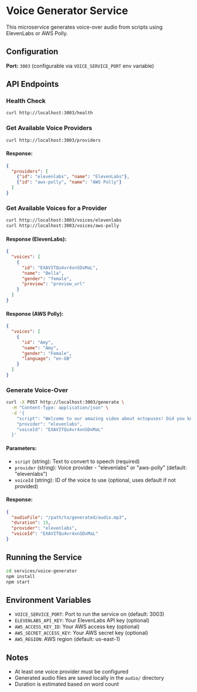 # Voice Generator Service

This microservice generates voice-over audio from scripts using ElevenLabs or AWS Polly.

## Configuration

**Port:** `3003` (configurable via `VOICE_SERVICE_PORT` env variable)

## API Endpoints

### Health Check
```bash
curl http://localhost:3003/health
```

### Get Available Voice Providers
```bash
curl http://localhost:3003/providers
```

#### Response:
```json
{
  "providers": [
    {"id": "elevenlabs", "name": "ElevenLabs"},
    {"id": "aws-polly", "name": "AWS Polly"}
  ]
}
```

### Get Available Voices for a Provider
```bash
curl http://localhost:3003/voices/elevenlabs
curl http://localhost:3003/voices/aws-polly
```

#### Response (ElevenLabs):
```json
{
  "voices": [
    {
      "id": "EXAVITQu4vr4xnSDxMaL",
      "name": "Bella",
      "gender": "female",
      "preview": "preview_url"
    }
  ]
}
```

#### Response (AWS Polly):
```json
{
  "voices": [
    {
      "id": "Amy",
      "name": "Amy",
      "gender": "Female",
      "language": "en-GB"
    }
  ]
}
```

### Generate Voice-Over
```bash
curl -X POST http://localhost:3003/generate \
  -H "Content-Type: application/json" \
  -d '{
    "script": "Welcome to our amazing video about octopuses! Did you know they have three hearts?",
    "provider": "elevenlabs",
    "voiceId": "EXAVITQu4vr4xnSDxMaL"
  }'
```

#### Parameters:
- `script` (string): Text to convert to speech (required)
- `provider` (string): Voice provider - "elevenlabs" or "aws-polly" (default: "elevenlabs")
- `voiceId` (string): ID of the voice to use (optional, uses default if not provided)

#### Response:
```json
{
  "audioFile": "/path/to/generated/audio.mp3",
  "duration": 15,
  "provider": "elevenlabs",
  "voiceId": "EXAVITQu4vr4xnSDxMaL"
}
```

## Running the Service

```bash
cd services/voice-generator
npm install
npm start
```

## Environment Variables

- `VOICE_SERVICE_PORT`: Port to run the service on (default: 3003)
- `ELEVENLABS_API_KEY`: Your ElevenLabs API key (optional)
- `AWS_ACCESS_KEY_ID`: Your AWS access key (optional)
- `AWS_SECRET_ACCESS_KEY`: Your AWS secret key (optional)
- `AWS_REGION`: AWS region (default: us-east-1)

## Notes

- At least one voice provider must be configured
- Generated audio files are saved locally in the `audio/` directory
- Duration is estimated based on word count